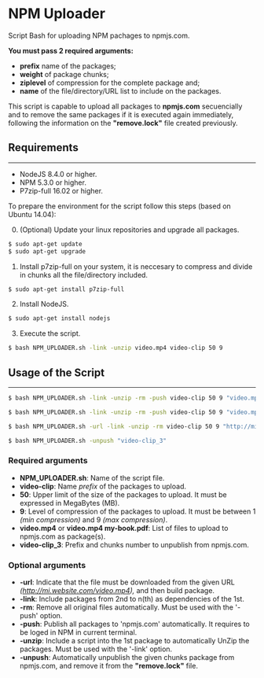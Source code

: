 # NPM Uploader

Script Bash for uploading NPM pachages to npmjs.com.

__You must pass 2 required arguments:__ 

* __prefix__ name of the packages;
* __weight__ of package chunks;
* __ziplevel__ of compression for the complete package and;
* __name__ of the file/directory/URL list to include on the packages.

This script is capable to upload all packages to __npmjs.com__ secuencially and to remove the same packages if it is executed again immediately, following the information on the __"remove.lock"__ file created previously.

## Requirements

----------------

* NodeJS 8.4.0 or higher.
* NPM 5.3.0 or higher.
* P7zip-full 16.02 or higher.

To prepare the environment for the script follow this steps (based on Ubuntu 14.04):

0. (Optional) Update your linux repositories and upgrade all packages.

```bash
$ sudo apt-get update
$ sudo apt-get upgrade
```

1. Install p7zip-full on your system, it is neccesary to compress and divide in chunks all the file/directory included.

```bash
$ sudo apt-get install p7zip-full
```

2. Install NodeJS.

```bash
$ sudo apt-get install nodejs
```

3. Execute the script.

```bash
$ bash NPM_UPLOADER.sh -link -unzip video.mp4 video-clip 50 9
```
  
## Usage of the Script

------------------------

```bash
$ bash NPM_UPLOADER.sh -link -unzip -rm -push video-clip 50 9 "video.mp4"
```

```bash
$ bash NPM_UPLOADER.sh -link -unzip -rm -push video-clip 50 9 "video.mp4" "my-book.pdf" "my-document.docx"
```
  
```bash
$ bash NPM_UPLOADER.sh -url -link -unzip -rm video-clip 50 9 "http://mi.website.com/video.mp4" "http://mi.website.com/my-book.pdf"
```
  
```bash
$ bash NPM_UPLOADER.sh -unpush "video-clip_3"
```

### Required arguments

* __NPM_UPLOADER.sh__: Name of the script file.
* __video-clip__:  Name _prefix_ of the packages to upload.
* __50__: Upper limit of the size of the packages to upload. It must be expressed in MegaBytes (MB).
* __9__: Level of compression of the packages to upload. It must be between 1 _(min compression)_ and 9 _(max compression)_.
* __video.mp4__ or __video.mp4 my-book.pdf__: List of files to upload to npmjs.com as package(s). 
* __video-clip_3__: Prefix and chunks number to unpublish from npmjs.com.

### Optional arguments

* __-url__: Indicate that the file must be downloaded from the given URL _(http://mi.website.com/video.mp4),_ and then build package.
* __-link__: Include packages from 2nd to n(th) as dependencies of the 1st.
* __-rm__: Remove all original files automatically. Must be used with the '-push' option.
* __-push__: Publish all packages to 'npmjs.com' automatically. It requires to be loged in NPM in current terminal.
* __-unzip__: Include a script into the 1st package to automatically UnZip the packages. Must be used with the '-link' option.
* __-unpush__: Automatically unpublish the given chunks package from npmjs.com, and remove it from the __"remove.lock"__ file.